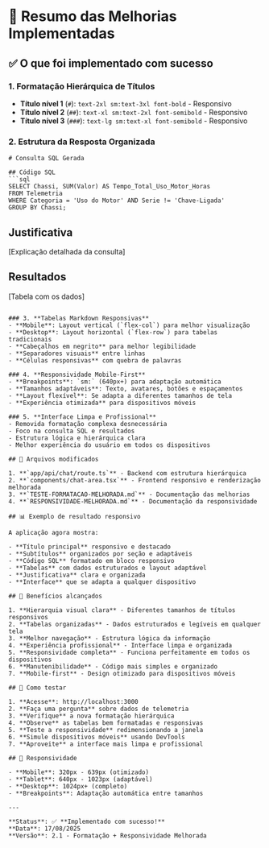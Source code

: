 # 🎯 Resumo das Melhorias Implementadas

## ✅ O que foi implementado com sucesso

### 1. **Formatação Hierárquica de Títulos**
- **Título nível 1** (`#`): `text-2xl sm:text-3xl font-bold` - Responsivo
- **Título nível 2** (`##`): `text-xl sm:text-2xl font-semibold` - Responsivo
- **Título nível 3** (`###`): `text-lg sm:text-xl font-semibold` - Responsivo

### 2. **Estrutura da Resposta Organizada**
```
# Consulta SQL Gerada

## Código SQL
```sql
SELECT Chassi, SUM(Valor) AS Tempo_Total_Uso_Motor_Horas
FROM Telemetria
WHERE Categoria = 'Uso do Motor' AND Serie != 'Chave-Ligada'
GROUP BY Chassi;
```

## Justificativa
[Explicação detalhada da consulta]

## Resultados
[Tabela com os dados]
```

### 3. **Tabelas Markdown Responsivas**
- **Mobile**: Layout vertical (`flex-col`) para melhor visualização
- **Desktop**: Layout horizontal (`flex-row`) para tabelas tradicionais
- **Cabeçalhos em negrito** para melhor legibilidade
- **Separadores visuais** entre linhas
- **Células responsivas** com quebra de palavras

### 4. **Responsividade Mobile-First**
- **Breakpoints**: `sm:` (640px+) para adaptação automática
- **Tamanhos adaptáveis**: Texto, avatares, botões e espaçamentos
- **Layout flexível**: Se adapta a diferentes tamanhos de tela
- **Experiência otimizada** para dispositivos móveis

### 5. **Interface Limpa e Profissional**
- Removida formatação complexa desnecessária
- Foco na consulta SQL e resultados
- Estrutura lógica e hierárquica clara
- Melhor experiência do usuário em todos os dispositivos

## 🔧 Arquivos modificados

1. **`app/api/chat/route.ts`** - Backend com estrutura hierárquica
2. **`components/chat-area.tsx`** - Frontend responsivo e renderização melhorada
3. **`TESTE-FORMATACAO-MELHORADA.md`** - Documentação das melhorias
4. **`RESPONSIVIDADE-MELHORADA.md`** - Documentação da responsividade

## 📊 Exemplo de resultado responsivo

A aplicação agora mostra:

- **Título principal** responsivo e destacado
- **Subtítulos** organizados por seção e adaptáveis
- **Código SQL** formatado em bloco responsivo
- **Tabelas** com dados estruturados e layout adaptável
- **Justificativa** clara e organizada
- **Interface** que se adapta a qualquer dispositivo

## 🎉 Benefícios alcançados

1. **Hierarquia visual clara** - Diferentes tamanhos de títulos responsivos
2. **Tabelas organizadas** - Dados estruturados e legíveis em qualquer tela
3. **Melhor navegação** - Estrutura lógica da informação
4. **Experiência profissional** - Interface limpa e organizada
5. **Responsividade completa** - Funciona perfeitamente em todos os dispositivos
6. **Manutenibilidade** - Código mais simples e organizado
7. **Mobile-first** - Design otimizado para dispositivos móveis

## 🚀 Como testar

1. **Acesse**: http://localhost:3000
2. **Faça uma pergunta** sobre dados de telemetria
3. **Verifique** a nova formatação hierárquica
4. **Observe** as tabelas bem formatadas e responsivas
5. **Teste a responsividade** redimensionando a janela
6. **Simule dispositivos móveis** usando DevTools
7. **Aproveite** a interface mais limpa e profissional

## 📱 Responsividade

- **Mobile**: 320px - 639px (otimizado)
- **Tablet**: 640px - 1023px (adaptável)
- **Desktop**: 1024px+ (completo)
- **Breakpoints**: Adaptação automática entre tamanhos

---

**Status**: ✅ **Implementado com sucesso!**
**Data**: 17/08/2025
**Versão**: 2.1 - Formatação + Responsividade Melhorada 